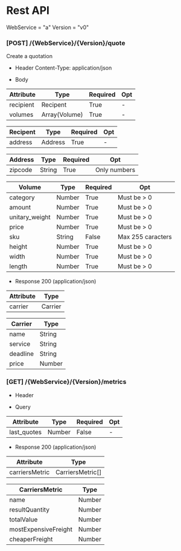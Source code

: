# Rest API

WebService = "a"
Version = "v0"

### [POST] /{WebService}/{Version}/quote

Create a quotation

+ Header
  Content-Type: application/json

+ Body

| Attribute | Type | Required | Opt |
|-----------|------|----------|------|
| recipient  |    Recipent  |  True   |  -    |
| volumes  |    Array(Volume)  |  True   |  -    |


| Recipent | Type | Required | Opt |
|-----------|------|----------|------|
| address  |    Address  |  True   |  -    |


| Address | Type | Required | Opt |
|-----------|------|----------|------|
| zipcode  |    String  |  True   |  Only numbers    |


| Volume | Type | Required | Opt |
|-----------|------|----------|------|
| category  |    Number  |  True   |  Must be > 0    |
| amount  |    Number  |  True   |  Must be > 0    |
| unitary_weight  |    Number  |  True   |  Must be > 0    |
| price  |    Number  |  True   |  Must be > 0    |
| sku  |    String  |  False   | Max 255 caracters    |
| height  |    Number  |  True   |  Must be > 0    |
| width  |    Number  |  True   |  Must be > 0    |
| length  |    Number  |  True   |  Must be > 0    |



+ Response 200 (application/json)

| Attribute | Type  |
|-----------|------|
| carrier  |    Carrier  |  

| Carrier | Type  |
|-----------|------|
| name  |    String  |  
| service  |    String  |  
| deadline  |    String  |  
| price  |    Number  |  


### [GET] /{WebService}/{Version}/metrics

+ Header

+ Query

| Attribute | Type | Required | Opt |
|-----------|------|----------|------|
| last_quotes  |    Number  |  False   |  -    |

+ Response 200 (application/json)

| Attribute | Type |
|-----------|------|
| carriersMetric  |    CarriersMetric[]  |

| CarriersMetric | Type |
|-----------|------|
| name  |    Number  |
| resultQuantity  |    Number  |
| totalValue  |    Number  |
| mostExpensiveFreight  |    Number  |
| cheaperFreight  |    Number  |